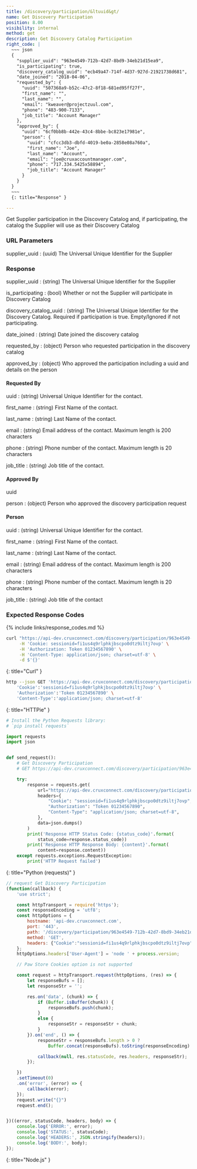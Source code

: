 ```yaml
---
title: /discovery/participation/&ltuuid&gt/
name: Get Discovery Participation
position: 8.00
visibility: internal
method: get
description: Get Discovery Catalog Participation
right_code: |
  ~~~ json
  {
    "supplier_uuid": "963e4549-712b-42d7-8bd9-34eb21d15ea9",
    "is_participating": true,
    "discovery_catalog_uuid": "ecb49a47-714f-4d37-927d-21921738d681",
    "date_joined": "2018-04-06",
    "requested_by": {
      "uuid": "507368a9-b52c-47c2-8f18-681ed95ff27f",
      "first_name": "",
      "last_name": "",
      "email": "kweaver@projectzuul.com",
      "phone": "483-900-7133",
      "job_title": "Account Manager"
    },
    "approved_by": {
      "uuid": "6cf0bb8b-442e-43c4-8bbe-bc823e17981e",
      "person": {
        "uuid": "cfcc3db3-dbfd-4019-be0a-2858e08a760a",
        "first_name": "Joe",
        "last_name": "Account",
        "email": "joe@cruxaccountmanager.com",
        "phone": "717.334.5425x58894",
        "job_title": "Account Manager"
      }
    }
  }
  ~~~
  {: title="Response" }

---
```

Get Supplier participation in the Discovery Catalog and, if participating, the catalog the Supplier will use as their Discovery Catalog

### URL Parameters
supplier_uuid
: (uuid) The Universal Unique Identifier for the Supplier

### Response

supplier_uuid
: (string) The Universal Unique Identifier for the Supplier

is_participating
: (bool) Whether or not the Supplier will participate in Discovery Catalog

discovery_catalog_uuid
: (string) The Universal Unique Identifier for the Discovery Catalog. Required if participation is true.  Empty/Ignored if not participating.

date_joined
: (string) Date joined the discovery catalog

requested_by
: (object) Person who requested participation in the discovery catalog

approved_by
: (object) Who approved the participation including a uuid and details on the person

#### Requested By
<!-- task-github-127 use Person include file -->

uuid
: (string) Universal Unique Identifier for the contact.

first_name
: (string) First Name of the contact.

last_name
: (string) Last Name of the contact.

email
: (string) Email address of the contact. Maximum length is 200 characters

phone
: (string) Phone number of the contact. Maximum length is 20 characters

job_title
: (string) Job title of the contact.

#### Approved By
uuid

person
: (object) Person who approved the discovery participation request

#### Person

<!-- task-github-127 use Person include file -->

uuid
: (string) Universal Unique Identifier for the contact.

first_name
: (string) First Name of the contact.

last_name
: (string) Last Name of the contact.

email
: (string) Email address of the contact. Maximum length is 200 characters

phone
: (string) Phone number of the contact. Maximum length is 20 characters

job_title
: (string) Job title of the contact

### Expected Response Codes

{% include links/response_codes.md %}


~~~ bash
curl "https://api-dev.cruxconnect.com/discovery/participation/963e4549-712b-42d7-8bd9-34eb21d15ea9/" \
     -H 'Cookie: sessionid=fi1us4q9rlphkjbscpo0dtz9iltj7ovp' \
     -H 'Authorization: Token 01234567890' \
     -H 'Content-Type: application/json; charset=utf-8' \
     -d $'{}'

~~~
{: title="Curl" }

~~~ bash
http --json GET 'https://api-dev.cruxconnect.com/discovery/participation/963e4549-712b-42d7-8bd9-34eb21d15ea9/' \
    'Cookie':'sessionid=fi1us4q9rlphkjbscpo0dtz9iltj7ovp' \
    'Authorization':'Token 01234567890' \
    'Content-Type':'application/json; charset=utf-8'


~~~
{: title="HTTPie" }

~~~ python
# Install the Python Requests library:
# `pip install requests`

import requests
import json


def send_request():
    # Get Discovery Participation
    # GET https://api-dev.cruxconnect.com/discovery/participation/963e4549-712b-42d7-8bd9-34eb21d15ea9/

    try:
        response = requests.get(
            url="https://api-dev.cruxconnect.com/discovery/participation/963e4549-712b-42d7-8bd9-34eb21d15ea9/",
            headers={
                "Cookie": "sessionid=fi1us4q9rlphkjbscpo0dtz9iltj7ovp",
                "Authorization": "Token 01234567890",
                "Content-Type": "application/json; charset=utf-8",
            },
            data=json.dumps()
        )
        print('Response HTTP Status Code: {status_code}'.format(
            status_code=response.status_code))
        print('Response HTTP Response Body: {content}'.format(
            content=response.content))
    except requests.exceptions.RequestException:
        print('HTTP Request failed')

~~~
{: title="Python (requests)" }

~~~ javascript
// request Get Discovery Participation
(function(callback) {
    'use strict';

    const httpTransport = require('https');
    const responseEncoding = 'utf8';
    const httpOptions = {
        hostname: 'api-dev.cruxconnect.com',
        port: '443',
        path: '/discovery/participation/963e4549-712b-42d7-8bd9-34eb21d15ea9/',
        method: 'GET',
        headers: {"Cookie":"sessionid=fi1us4q9rlphkjbscpo0dtz9iltj7ovp","Authorization":"Token 01234567890","Content-Type":"application/json; charset=utf-8"}
    };
    httpOptions.headers['User-Agent'] = 'node ' + process.version;

    // Paw Store Cookies option is not supported

    const request = httpTransport.request(httpOptions, (res) => {
        let responseBufs = [];
        let responseStr = '';

        res.on('data', (chunk) => {
            if (Buffer.isBuffer(chunk)) {
                responseBufs.push(chunk);
            }
            else {
                responseStr = responseStr + chunk;
            }
        }).on('end', () => {
            responseStr = responseBufs.length > 0 ?
                Buffer.concat(responseBufs).toString(responseEncoding) : responseStr;

            callback(null, res.statusCode, res.headers, responseStr);
        });

    })
    .setTimeout(0)
    .on('error', (error) => {
        callback(error);
    });
    request.write("{}")
    request.end();


})((error, statusCode, headers, body) => {
    console.log('ERROR:', error);
    console.log('STATUS:', statusCode);
    console.log('HEADERS:', JSON.stringify(headers));
    console.log('BODY:', body);
});

~~~
{: title="Node.js" }
